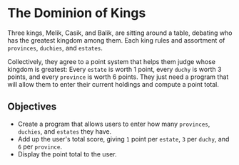 # The Dominion of Kings

Three kings, Melik, Casik, and Balik, are sitting around a table, debating who has the greatest kingdom among them. Each king rules and assortment of `provinces`, `duchies`, and `estates`.

Collectively, they agree to a point system that helps them judge whose kingdom is greatest: Every `estate` is worth 1 point, every `duchy` is worth 3 points, and every `province` is worth 6 points. They just need a program that will allow them to enter their current holdings and compute a point total.

## Objectives

- Create a program that allows users to enter how many `provinces`, `duchies`, and `estates` they have.
- Add up the user's total score, giving `1` point per `estate`, `3` per `duchy`, and `6` per `province`.
- Display the point total to the user.
